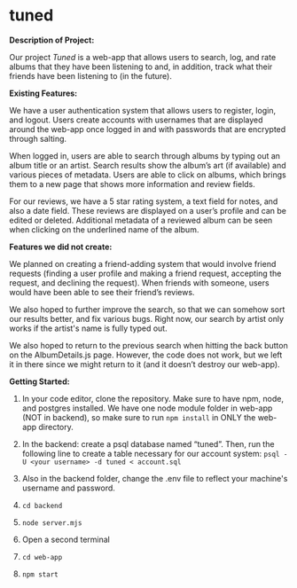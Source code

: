 # tuned

**Description of Project:** 

Our project *Tuned* is a web-app that allows users to search, log, and rate albums that they have been listening to and, in addition, track what their friends have been listening to (in the future).

**Existing Features:**

We have a user authentication system that allows users to register, login, and logout. Users create accounts with usernames that are displayed around the web-app once logged in and with passwords that are encrypted through salting. 

When logged in, users are able to search through albums by typing out an album title or an artist. Search results show the album’s art (if available) and various pieces of metadata. Users are able to click on albums, which brings them to a new page that shows more information and review fields.

For our reviews, we have a 5 star rating system, a text field for notes, and also a date field. These reviews are displayed on a user’s profile and can be edited or deleted. Additional metadata of a reviewed album can be seen when clicking on the underlined name of the album. 

**Features we did not create:**

We planned on creating a friend-adding system that would involve friend requests (finding a user profile and making a friend request, accepting the request, and declining the request). When friends with someone, users would have been able to see their friend’s reviews.

We also hoped to further improve the search, so that we can somehow sort our results better, and fix various bugs. Right now, our search by artist only works if the artist's name is fully typed out. 

We also hoped to return to the previous search when hitting the back button on the AlbumDetails.js page. However, the code does not work, but we left it in there since we might return to it (and it doesn’t destroy our web-app). 

**Getting Started:** 

1. In your code editor, clone the repository. Make sure to have npm, node, and postgres installed. We have one node module folder in web-app (NOT in backend), so make sure to run `npm install` in ONLY the web-app directory.

2. In the backend: create a psql database named “tuned”. Then, run the following line to create a table necessary for our account system: 
    `psql -U <your username> -d tuned < account.sql`

3. Also in the backend folder, change the .env file to reflect your machine's username and password.

4. `cd backend`
5. `node server.mjs`
6. Open a second terminal
7. `cd web-app`
8. `npm start`


